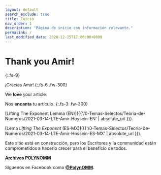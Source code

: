 ```yaml
---
layout: default
search_exclude: true
title: Inicio 
nav_order: 1
description: "Página de inicio con información relevante."
permalink: /
last_modified_date: 2020-12-25T17:00:00+0000
---
```



# Thank you Amir!
{:.fs-9}

¡Gracias Amir!
{:.fs-6 .fw-300}

We **love** your article.

Nos **encanta** tu artículo.
{:.fs-3 .fw-300}

[Lifting The Exponent Lemma (EN)]({{'/0-Temas-Selectos/Teoria-de-Numeros/2021-03-14-LTE-Amir-Hossein-EN' | absolute_url }}).

[Lema&nbsp;*Lifting The Exponent*&nbsp;(ES-MX)]({{'/0-Temas-Selectos/Teoria-de-Numeros/2021-03-14-LTE-Amir-Hossein-ES-MX' | absolute_url }}).

Este sitio está en construcción, pero los <span class="deg-sitio deg-sitio-texto">Escritores</span> y la c<span class="deg-sitio deg-sitio-texto">omm</span>unidad están comprometidos a hacerlo crecer para el beneficio de todos.

[**Archivos POLYNOMM**](https://1drv.ms/u/s!AhlJnYIFfmsHa97TuuB9Dg5Qf7Y?e=iqflYe)

Síguenos en Facebook como **[@PolynOMM](https://www.facebook.com/PolynOMM).**